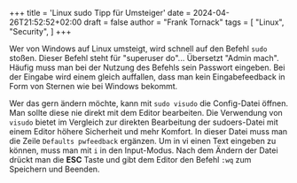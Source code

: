 +++
title = 'Linux sudo Tipp für Umsteiger'
date = 2024-04-26T21:52:52+02:00
draft = false
author = "Frank Tornack"
tags = [
    "Linux",
    "Security",
]
+++

Wer von Windows auf Linux umsteigt, wird schnell auf den Befehl `sudo` stoßen. Dieser Befehl steht für "superuser do"... Übersetzt "Admin mach".
Häufig muss man bei der Nutzung des Befehls sein Passwort eingeben. Bei der Eingabe wird einem gleich auffallen, dass man kein Eingabefeedback in Form von Sternen wie bei Windows bekommt.

Wer das gern ändern möchte, kann mit `sudo visudo` die Config-Datei öffnen. Man sollte diese nie direkt mit dem Editor bearbeiten. Die Verwendung von `visudo` bietet im Vergleich zur direkten Bearbeitung der sudoers-Datei mit einem Editor höhere Sicherheit und mehr Komfort. In dieser Datei muss man die Zeile `Defaults pwfeedback` ergänzen. Um in vi einen Text eingeben zu können, muss man mit `i` in den Input-Modus. Nach dem Ändern der Datei drückt man die **ESC** Taste und gibt dem Editor den Befehl `:wq` zum Speichern und Beenden.